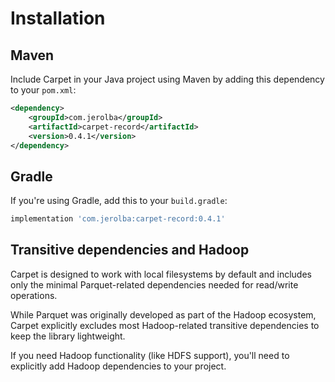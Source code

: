 # Installation

## Maven

Include Carpet in your Java project using Maven by adding this dependency to your `pom.xml`:

```xml
<dependency>
    <groupId>com.jerolba</groupId>
    <artifactId>carpet-record</artifactId>
    <version>0.4.1</version>
</dependency>
```

## Gradle

If you're using Gradle, add this to your `build.gradle`:

```gradle
implementation 'com.jerolba:carpet-record:0.4.1'
```

## Transitive dependencies and Hadoop

Carpet is designed to work with local filesystems by default and includes only the minimal Parquet-related dependencies needed for read/write operations.

While Parquet was originally developed as part of the Hadoop ecosystem, Carpet explicitly excludes most Hadoop-related transitive dependencies to keep the library lightweight.

If you need Hadoop functionality (like HDFS support), you'll need to explicitly add Hadoop dependencies to your project.

